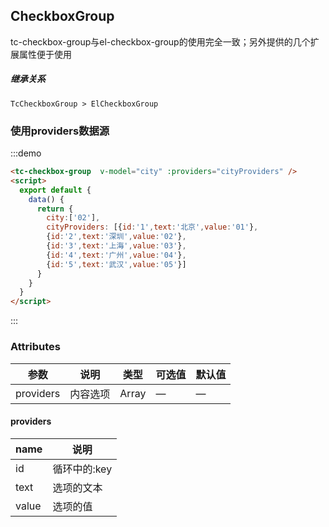 
## CheckboxGroup

tc-checkbox-group与el-checkbox-group的使用完全一致；另外提供的几个扩展属性便于使用

##### 继承关系
```
TcCheckboxGroup > ElCheckboxGroup
```

### 使用providers数据源
:::demo
```html
<tc-checkbox-group  v-model="city" :providers="cityProviders" />
<script>
  export default {
    data() {
      return {
        city:['02'],
        cityProviders: [{id:'1',text:'北京',value:'01'},
        {id:'2',text:'深圳',value:'02'},
        {id:'3',text:'上海',value:'03'},
        {id:'4',text:'广州',value:'04'},
        {id:'5',text:'武汉',value:'05'}]
      }
    }
  }
</script>
```
:::

### Attributes

| 参数          | 说明            | 类型            | 可选值                 | 默认值   |
|-------------  |---------------- |---------------- |---------------------- |-------- |
| providers   | 内容选项   | Array          | — | — |

#### providers

| name | 说明 |
|------|--------|
| id | 循环中的:key |
| text | 选项的文本 |
| value | 选项的值 |